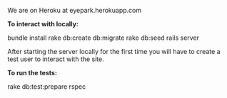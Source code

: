 We are on Heroku at eyepark.herokuapp.com

**To interact with locally:**

  bundle install
  rake db:create db:migrate
  rake db:seed
  rails server

After starting the server locally for the first time you will have to create a test user to interact with the site.

**To run the tests:**

  rake db:test:prepare
  rspec
